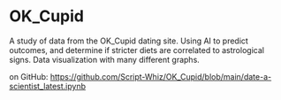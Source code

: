 # OK_Cupid

A study of data from the OK_Cupid dating site.
Using AI to predict outcomes, and determine if stricter diets are correlated to astrological signs.
Data visualization with many different graphs.

on GitHub:
https://github.com/Script-Whiz/OK_Cupid/blob/main/date-a-scientist_latest.ipynb
